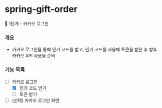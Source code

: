 # spring-gift-order
🚀 1단계 - 카카오 로그인

### 개요
- 카카오 로그인을 통해 인가 코드를 받고, 인가 코드를 사용해 토큰을 받은 후 향후 카카오 API 사용을 준비

### 기능 목록
- [ ] 카카오 로그인
  - [X] 인카 코드 받기
  - [ ] 토큰 받기
- [ ] (선택) 카카오 로그인 화면

